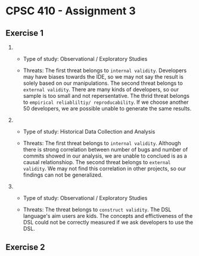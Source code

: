 # CPSC 410 - Assignment 3

## Exercise 1

1.  
    * Type of study: Observational / Exploratory Studies

    * Threats: The first threat belongs to `internal validity`. Developers may have biases towards the IDE, so we may not say the result is solely based on our manipulations.  The second threat belongs to `external validity`.  There are many kinds of developers, so our sample is too small and not repersentative.  The thrid threat belongs to `empirical reliabliltiy/ reproducability`.  If we choose another 50 developers, we are possible unable to generate the same results.

2.  
    * Type of study: Historical Data Collection and Analysis

    * Threats: The first threat belongs to `internal validity`. Although there is strong correlation between number of bugs and number of commits showed in our analysis, we are unable to conclued is as a causal relationshiop.  The second threat belongs to `external validity`.  We may not find this correlation in other projects, so our findings can not be generalized.

3.  
    * Type of study: Observational / Exploratory Studies

    * Threats: The threat belongs to `construct validity`. The DSL language's aim users are kids. The concepts and effictiveness of the DSL could not be correctly measured if we ask developers to use the DSL.

## Exercise 2





